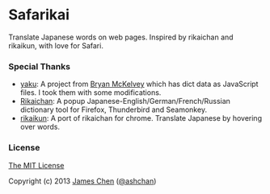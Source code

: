 # Safarikai

Translate Japanese words on web pages. Inspired by rikaichan and rikaikun, with love for Safari.


### Special Thanks

* [yaku](https://code.google.com/p/yaku/): A project from [Bryan McKelvey](http://www.brymck.com/) which has dict data as JavaScript files. I took them with some modifications.
* [Rikaichan](http://www.polarcloud.com/rikaichan/): A popup Japanese-English/German/French/Russian dictionary tool for Firefox, Thunderbird and Seamonkey.
* [rikaikun](https://code.google.com/p/rikaikun): A port of rikaichan for chrome. Translate Japanese by hovering over words.

### License

[The MIT License](http://jameschen.mit-license.org/license.html)

Copyright (c) 2013 [James Chen](http://ashchan.com/) ([@ashchan](http://twitter.com/ashchan))
